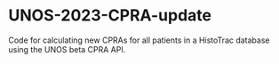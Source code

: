 # UNOS-2023-CPRA-update
Code for calculating new CPRAs for all patients in a HistoTrac database using the UNOS beta CPRA API.
